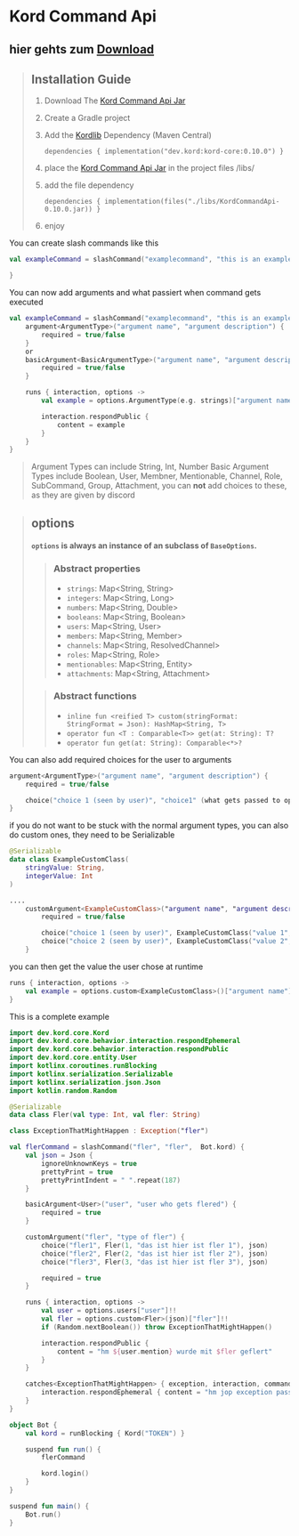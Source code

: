 # Kord Command Api

## hier gehts zum [Download](https://github.com/flerbuster/KordCommandApi/releases/download/fler/KordCommandApi-0.1.8.7.jar)

####

> ## Installation Guide
> 1. Download The [Kord Command Api Jar](https://github.com/flerbuster/KordCommandApi/releases/download/fler/KordCommandApi-0.1.8.7.jar)
> 2. Create a Gradle project
> 3. Add the [Kordlib](https://github.com/kordlib/kord) Dependency (Maven Central)
>
>      ```dependencies { implementation("dev.kord:kord-core:0.10.0") }```
> 4. place the [Kord Command Api Jar](https://github.com/flerbuster/KordCommandApi/releases/download/fler/KordCommandApi-0.1.8.7.jar) in the project files /libs/
> 5. add the file dependency 
> 
>      ```dependencies { implementation(files("./libs/KordCommandApi-0.10.0.jar)) }```
> 6. enjoy

You can create slash commands like this
```kt
val exampleCommand = slashCommand("examplecommand", "this is an example command",  kord) {

}
```

You can now add arguments and what passiert when command gets executed
```kt
val exampleCommand = slashCommand("examplecommand", "this is an example command",  kord) {
    argument<ArgumentType>("argument name", "argument description") {
        required = true/false
    }
    or
    basicArgument<BasicArgumentType>("argument name", "argument description") {
        required = true/false
    }

    runs { interaction, options ->
        val example = options.ArgumentType(e.g. strings)["argument name"]

        interaction.respondPublic {
            content = example
        }
    }
}
```


>Argument Types can include String, Int, Number
>Basic Argument Types include Boolean, User, Membner, Mentionable, Channel, Role, SubCommand, Group, Attachment, you can **not** add choices to these, as they are given by discord

>## options
>#### `options` is always an instance of an subclass of `BaseOptions`.
>>### Abstract properties
>>- `strings`: Map<String, String>
>>- `integers`: Map<String, Long>
>>- `numbers`: Map<String, Double>
>>- `booleans`: Map<String, Boolean>
>>- `users`: Map<String, User>
>>- `members`: Map<String, Member>
>>- `channels`: Map<String, ResolvedChannel>
>>- `roles`: Map<String, Role>
>>- `mentionables`: Map<String, Entity>
>>- `attachments`: Map<String, Attachment>
>
>>### Abstract functions
>>- `inline fun <reified T> custom(stringFormat: StringFormat = Json): HashMap<String, T>`
>>- `operator fun <T : Comparable<T>> get(at: String): T?`
>>- `operator fun get(at: String): Comparable<*>?`

You can also add required choices for the user to arguments

```kt
argument<ArgumentType>("argument name", "argument description") {
    required = true/false

    choice("choice 1 (seen by user)", "choice1" (what gets passed to options, must be same type as argument))
}
```

if you do not want to be stuck with the normal argument types, you can also do custom ones, they need to be Serializable
```kt
@Serializable
data class ExampleCustomClass(
    stringValue: String,
    integerValue: Int
)

....
    customArgument<ExampleCustomClass>("argument name", "argument description") {
        required = true/false

        choice("choice 1 (seen by user)", ExampleCustomClass("value 1", 1))
        choice("choice 2 (seen by user)", ExampleCustomClass("value 2", 2))
    }
```
you can then get the value the user chose at runtime
```kt
runs { interaction, options ->
    val example = options.custom<ExampleCustomClass>()["argument name"] 
}
```

This is a complete example

```kt
import dev.kord.core.Kord
import dev.kord.core.behavior.interaction.respondEphemeral
import dev.kord.core.behavior.interaction.respondPublic
import dev.kord.core.entity.User
import kotlinx.coroutines.runBlocking
import kotlinx.serialization.Serializable
import kotlinx.serialization.json.Json
import kotlin.random.Random

@Serializable
data class Fler(val type: Int, val fler: String)

class ExceptionThatMightHappen : Exception("fler")

val flerCommand = slashCommand("fler", "fler",  Bot.kord) {
    val json = Json {
        ignoreUnknownKeys = true
        prettyPrint = true
        prettyPrintIndent = " ".repeat(187)
    }

    basicArgument<User>("user", "user who gets flered") {
        required = true
    }

    customArgument("fler", "type of fler") {
        choice("fler1", Fler(1, "das ist hier ist fler 1"), json)
        choice("fler2", Fler(2, "das ist hier ist fler 2"), json)
        choice("fler3", Fler(3, "das ist hier ist fler 3"), json)

        required = true
    }

    runs { interaction, options ->
        val user = options.users["user"]!!
        val fler = options.custom<Fler>(json)["fler"]!!
        if (Random.nextBoolean()) throw ExceptionThatMightHappen()

        interaction.respondPublic {
            content = "hm ${user.mention} wurde mit $fler geflert"
        }
    }

    catches<ExceptionThatMightHappen> { exception, interaction, command ->
        interaction.respondEphemeral { content = "hm jop exception passiert" }
    }
}

object Bot {
    val kord = runBlocking { Kord("TOKEN") }

    suspend fun run() {
        flerCommand

        kord.login()
    }
}

suspend fun main() {
    Bot.run()
}
```